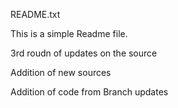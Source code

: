 README.txt

This is a simple Readme file.

3rd roudn of updates on the source

Addition of new sources

Addition of code from Branch updates
